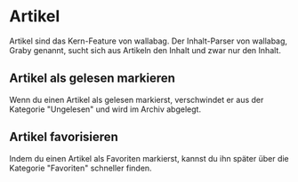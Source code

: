 # Artikel

Artikel sind das Kern-Feature von wallabag. Der Inhalt-Parser von wallabag, Graby genannt, sucht sich aus Artikeln den Inhalt und zwar nur den Inhalt.

## Artikel als gelesen markieren

Wenn du einen Artikel als gelesen markierst, verschwindet er aus der Kategorie "Ungelesen" und wird im Archiv abgelegt.

## Artikel favorisieren

Indem du einen Artikel als Favoriten markierst, kannst du ihn später über die Kategorie "Favoriten" schneller finden.
